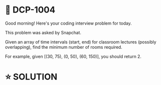 # **📌 DCP-1004** 
Good morning! Here's your coding interview problem for today.

This problem was asked by Snapchat.

Given an array of time intervals (start, end) for classroom lectures (possibly overlapping), find the minimum number of rooms required.

For example, given [(30, 75), (0, 50), (60, 150)], you should return 2.

# **⭐ SOLUTION** 



